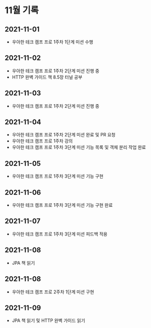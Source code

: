 # 11월 기록

## 2021-11-01
- 우아한 테크 캠프 프로 1주차 1단계 미션 수행

## 2021-11-02
- 우아한 테크 캠프 프로 1주차 2단계 미션 진행 중
- HTTP 완벽 가이드 책 8.5장 터널 공부

## 2021-11-03
- 우아한 테크 캠프 프로 1주차 2단계 미션 진행 중

## 2021-11-04
- 우아한 테크 캠프 프로 1주차 2단계 미션 완료 및 PR 요청
- 우아한 테크 캠프 프로 1주차 강의
- 우아한 테크 캠프 프로 1주차 3단계 미션 기능 목록 및 객체 분리 작업 완료

## 2021-11-05
- 우아한 테크 캠프 프로 1주차 3단계 미션 기능 구현

## 2021-11-06
- 우아한 테크 캠프 프로 1주차 3단계 미션 기능 구현 완료

## 2021-11-07
- 우아한 테크 캠프 프로 1주차 3단계 미션 피드백 적용

## 2021-11-08
- JPA 책 읽기

## 2021-11-08
- 우아한 테크 캠프 프로 2주차 1단계 미션 구현

## 2021-11-09
- JPA 책 읽기 및 HTTP 완벽 가이드 읽기